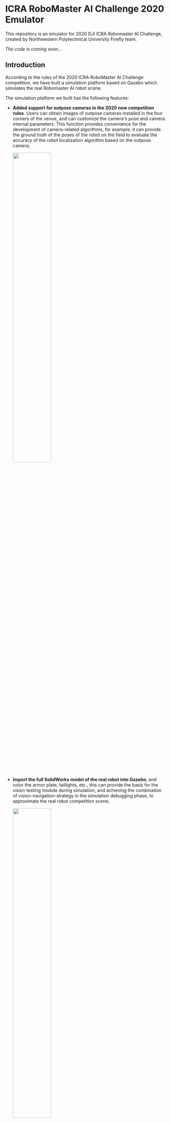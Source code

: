 # ICRA RoboMaster AI Challenge 2020 Emulator

This repository is an emulator for 2020 DJI ICRA Robomaster AI Challenge, created by Northwestern Polytechnical University Firefly team.

*The code is coming soon...*

## Introduction

According to the rules of the 2020 ICRA RoboMaster AI Challenge competition, we have built a simulation platform based on Gazebo which simulates the real Robomaster AI robot scene.

The simulation platform we built has the following features:

- **Added support for outpose cameras in the 2020 new competition rules**. Users can obtain images of outpose cameras installed in the four corners of the venue, and can customize the camera's pose and camera internal parameters. This function provides convenience for the development of camera-related algorithms, for example, it can provide the ground truth of the poses of the robot on the field to evaluate the accuracy of the robot localization algorithm based on the outpose camera;

  <img src="https://cdn.nlark.com/yuque/0/2020/png/2394508/1598472319108-1db5c106-92b0-4077-9292-f05635a45146.png?x-oss-process=image%2Fresize%2Cw_1294" width="50%" height="50%">

- **Import the full SolidWorks model of the real robot into Gazebo**, and color the armor plate, taillights, etc., this can provide the basis for the vision testing module during simulation, and achieving the combination of vision-navigation-strategy in the simulation debugging phase, to approximate the real robot competition scene;

  <img src="https://cdn.nlark.com/yuque/0/2020/png/1802887/1598491040553-636b0a5d-5734-4322-a9f5-95a1b3247c25.png?x-oss-process=image%2Fresize%2Cw_1492" width="50%" height="50%">

- **Equipped with an IMU and a camera with depth module on the robot**, which can obtain RGB format color images, 16-bit depth images and IMU information, which facilitates the verification of target detection algorithms and the depth estimation algorithms during the simulation. Meanwhile, it provides support for the robot's shooting action;

  <img src="https://cdn.nlark.com/yuque/0/2020/png/2377550/1598473851121-f0d8ea98-3d95-41f2-9b2d-5505d680ddb0.png" width="50%" height="50%">
   
- **Support 2D Lidar and many other sensor modules to obtain information about the environment**. In the simulation scene, the same data source (such as lidar and camera) as the real robot is used as the input of the navigation and preception module. This conducives to more convenient migration of path planning and preception algorithms to real robots;

  <img src="https://cdn.nlark.com/yuque/0/2020/gif/2398843/1598428603849-4d17a35c-99eb-4d9c-adf8-c354b98d63a2.gif" width="50%" height="50%">

- **Provide a reinforcement learning interface** (please refer to our [ICRA-RoboMaster-2020-Strategy](https://github.com/nwpu-v5-team/ICRA-RoboMaster-2020-Strategy) Repository).

- **Well extendiability**. Gazebo has rich plug-ins and community ecology, which can extend our simulation platform more conveniently in future development. Everyone can custom their favorite one.

## Build && Run

Operation System：Ubuntu 18.04/16.04

ROS：Melodic/Kinetic

### Install Dependencies

Please modify to your own ROS version.

```shell
sudo apt-get install ros-melodic-joy                 \
                     ros-melodic-map-server          \
                     ros-melodic-amcl                \
                     ros-melodic-move-base           \
                     ros-melodic-controller-manager  \
                     ros-melodic-cv-bridge           \
                     ros-melodic-gazebo-ros-pkgs     \
                     ros-melodic-gazebo-ros-control  \
                     ros-melodic-ros-control         \
                     ros-melodic-ros-controllers
```

### Build

Build the ROS packages.

```shell
mkdir -p ~/catkin_ws/src
cd ~/catkin_ws/src
git clone https://github.com/nwpu-v5-team/ICRA-Firefly-Emulator.git
cd ..
catkin_make
source devel/setup.bash # Change to `source devel/setup.zsh` if you use zsh.
```

### Run

Launch all of the four robots:

```shell
roslaunch infantry2020 simulation_2020.launch
```

If you only want to run only robot:

```shell
roslaunch infantry2020 simulation_red2.launch
```

Then the Red2 robot will be launched.

## The publish and subscribe topics

The namespace name before different topics means different robot: red1, red2, blue1, blue2. Follows are of an example of red2:

- Laser scan: `/red2/scan`

- RGB Camera: `/red2/camera_rgb/image_raw`

- RGB-D Camera:
  - Depth frame: `/red2/camera_depth/depth/image_raw`
  - RGB frame: `/red2/camera_depth/rgb/image_raw`

- Outpost Camera: `/outpost_camera/outpost_camera0/image_raw` # the outpost_camera0-3 means the different outpost camera in the field.

- The ground truth pose of robot: `: /red2/ground_truth/state`

- Odometry information: `/red2/odom`

- IMU information: `/red2/imu`

- Joint information of the robot (from this you can get the angle of the gun, etc.): `/red2/joint_states`

## Keyboard control node

Start the keyboard control node:

```shell
rosrun infantry2020 keyboard_ctrl_node __ns:=/red2
```

Notes:
• Start a keyboard control node if you want to control a single car;
• There are two underscores in front of ns, followed by the name of the namespace. For example, to control the red2 car, write __ns:=/red2;

### Instructions

| Keyboard Keys | Operation | Keyboard Keys | Operation |
| :---: | :---: | :---: | :---: |
| `w` | Forward speed increased by 0.1 | `W` | Clear forward speed |
| `s` | Backward speed increased by 0.1 | `S` | Clear backward speed |
| `a` | Left speed increased by 0.1(Panning) | `A` | Clear left speed
(Panning) |
| `d` | Right speed increased by 0.1(Panning) | `D` | Clear right speed
(Panning) |
| `q` | Left speed increased by 0.1 | `Q` | Clear left speed |
| `e` | Right speed increased by 0.1 | `E` | Clear right speed |
| `o` | Clear the speed in all directions | `c` | exit |


## Q&A

- If the  function package gazebo_ros_control is missing, ensure that the previous dependencies are completely installed;

- If there are problems such as missing msgs, you can first compile the roborts_msgs package separately;
  
  ```shell
  catkin_make -DCATKIN_WHITELIST_PACKAGES="roborts_msgs"
  catkin_make -DCATKIN_WHITELIST_PACKAGES=""
  ```
  > Note:  When compiling again, pay attention to reset the compiled parameters to empty, otherwise there will be a problem that only one package has been compiled.

- If you want to move an object in the simulation environment, click the second cross-shaped button in the function bar, and then the object you want to move will appear with a three-axis coordinate, then you can drag the object; press and hold an axis, you can only change the size of this axis. Remember to click back to the first one controlled by the mouse when not in use to prevent accidental touch;
  
  <img src="https://cdn.nlark.com/yuque/0/2020/png/2377550/1598475690439-656e907e-637a-497f-a73b-0372452c3040.png" width="50%" height="50%">
  
- If you want to directly modify the coordinates of the object in gazebo, click the required model under the models tab under the world tab on the left (be careful not to select only one link), and then modify the data of the pose tab below;
   
  <img src="https://cdn.nlark.com/yuque/0/2020/png/2377550/1598475724827-621a3c3c-3aa4-401c-b592-e5ec94a7d934.png" width="25%" height="25%">

- If the robotmodel cannot be loaded normally, like:
  
  <img src="https://cdn.nlark.com/yuque/0/2020/png/2377550/1598475849861-ddcbb02a-45dc-4b69-9845-d5166a623ead.png" width="=10%" height="10%">
  
- You can modify TF Prefix to the required namespace, like:
  
  <img src="https://cdn.nlark.com/yuque/0/2020/png/2377550/1598475925692-883d3c0d-a943-45bb-9bab-0163fafec84e.png?x-oss-process=image%2Fresize%2Cw_650" width="25%" height="25%">
  
- Modified ground_plane. If you encounter problems that cannot be loaded, first put the icra_ground_plane folder in the ICRA-Firefly-Emulator/wall-2019/ directory under ~/.gazebo/models/.
  
  ```shell
  cd ICRA-Firefly-Emulator/wall-2019/
  cp -r icra_ground_plane/ ~/.gazebo/models/
  ```
